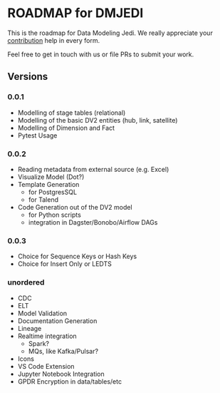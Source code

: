 # ROADMAP for DMJEDI

This is the roadmap for Data Modeling Jedi.
We really appreciate your [contribution](CONTRIBUTING.md) help in every form.

Feel free to get in touch with us or file PRs to submit your work.

## Versions

### 0.0.1

* Modelling of stage tables (relational)
* Modelling of the basic DV2 entities (hub, link, satellite)
* Modelling of Dimension and Fact
* Pytest Usage

### 0.0.2

* Reading metadata from external source (e.g. Excel)
* Visualize Model (Dot?)
* Template Generation
  * for PostgresSQL
  * for Talend
* Code Generation out of the DV2 model
  * for Python scripts
  * integration in Dagster/Bonobo/Airflow DAGs

### 0.0.3

* Choice for Sequence Keys or Hash Keys
* Choice for Insert Only or LEDTS

### unordered

* CDC
* ELT
* Model Validation
* Documentation Generation
* Lineage
* Realtime integration
  * Spark?
  * MQs, like Kafka/Pulsar?
* Icons
* VS Code Extension
* Jupyter Notebook Integration
* GPDR Encryption in data/tables/etc
